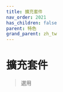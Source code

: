 ```yaml
---
title: 擴充套件
nav_order: 2021
has_children: false
parent: 特色
grand_parent: zh_tw
---
```



# 擴充套件


> 選用
